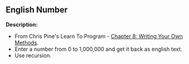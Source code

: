 ## English Number

**Description:**
- From Chris Pine's Learn To Program - [Chapter 8: Writing Your Own Methods](https://pine.fm/LearnToProgram/chap_08.html).
- Enter a number from 0 to 1,000,000 and get it back as english text.
- Use recursion.